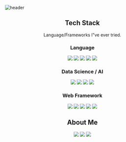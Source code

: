 ![header](https://capsule-render.vercel.app/api?type=wave&color=gradient&height=300&section=header&text=Park%20Kook%20Hyun&fontSize=90&animation=twinkling)

<h2 align="center">Tech Stack</h2>

<p align="center">Language/Frameworks I"ve ever tried. </p>

<h3 align="center">Language</h3>
<p align="center">
  <img src="https://img.shields.io/badge/Python-%233776AB?style=for-the-badge&logo=Python&logoColor=white"/> 
	<img src="https://img.shields.io/badge/HTML-%23E34F26?style=for-the-badge&logo=HTML5&logoColor=white" /> 
  <img src="https://img.shields.io/badge/CSS-%231572B6?style=for-the-badge&logo=CSS3&logoColor=white" /> 
  <img src="https://img.shields.io/badge/JavaScript-%23%23F7DF1E?style=for-the-badge&logo=JavaScript&logoColor=white" />
  <img src="https://img.shields.io/badge/SQL-%234479A1?style=for-the-badge&logo=MySQL&logoColor=white" /> 
</p>

<h3 align="center">Data Science / AI</h3>
<p align="center">
  <img src="https://img.shields.io/badge/PyTorch-%23EE4C2C?style=for-the-badge&logo=PyTorch&logoColor=white" />
  <img src="https://img.shields.io/badge/scikit--learn-%23F7931E?style=for-the-badge&logo=scikit-learn&logoColor=white" />
  <img src="https://img.shields.io/badge/OpenAI%20Gym-%230081A5?style=for-the-badge&logo=OpenAIGym&logoColor=white" />
  <img src="https://img.shields.io/badge/Weights%20%26%20Biases-%23FFBE00?style=for-the-badge&logo=Weights%20%26%20Biases&logoColor=white" /> 
</p>
<h3 align="center">Web Framework</h3>
<p align="center">
  <img src="https://img.shields.io/badge/Django-%23092E20?style=for-the-badge&logo=Django&logoColor=white" />
  <img src="https://img.shields.io/badge/Vue.js-%234FC08D?style=for-the-badge&logo=Vue.js&logoColor=white" /> 
  <img src="https://img.shields.io/badge/React-%2361DAFB?style=for-the-badge&logo=React&logoColor=white" />  
  <img src="https://img.shields.io/badge/Bootstrap-%237952B3?style=for-the-badge&logo=Bootstrap&logoColor=white" /> 
  <img src="https://img.shields.io/badge/Vuetify-%231867C0?style=for-the-badge&logo=Vuetify&logoColor=white" /> 
</p>


<h2 align="center">About Me</h2>
<p align="center">
  <a href="https://kevin622.github.io/"><img src="https://img.shields.io/badge/MyPage-%23181717?style=for-the-badge&logo=Github&logoColor=white" /></a>
  <a href="https://velog.io/@kevin622"><img src="https://img.shields.io/badge/Velog-%2320C997?style=for-the-badge&logo=Velog&logoColor=white" /></a>
  <a href="kevin622@yonsei.ac.kr"><img src="https://img.shields.io/badge/Gmail-%23EA4335?style=for-the-badge&logo=Gmail&logoColor=white" /></a>
</p>
